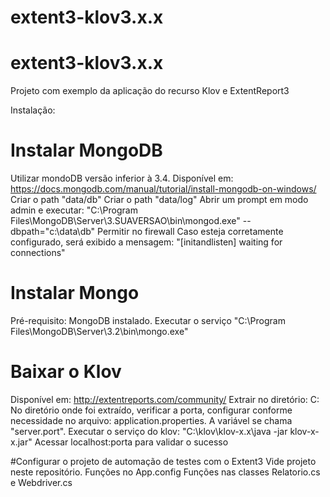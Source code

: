 # extent3-klov3.x.x


# extent3-klov3.x.x
Projeto com exemplo da aplicação do recurso Klov e ExtentReport3

Instalação:

# Instalar MongoDB

Utilizar mondoDB versão inferior à 3.4.
Disponível em: https://docs.mongodb.com/manual/tutorial/install-mongodb-on-windows/
Criar o path "data/db"
Criar o path "data/log"
Abrir um prompt em modo admin e executar: "C:\Program Files\MongoDB\Server\3.SUAVERSAO\bin\mongod.exe" --dbpath="c:\data\db"
Permitir no firewall
Caso esteja corretamente configurado, será exibido a mensagem: "[initandlisten] waiting for connections"


# Instalar Mongo

Pré-requisito: MongoDB instalado.
Executar o serviço "C:\Program Files\MongoDB\Server\3.2\bin\mongo.exe"


# Baixar o Klov
Disponível em: http://extentreports.com/community/
Extrair no diretório: C:
No diretório onde foi extraído, verificar a porta, configurar conforme necessidade no arquivo: application.properties. A variável se chama "server.port".
Executar o serviço do klov: "C:\klov\klov-x.x\java -jar klov-x-x.jar"
Acessar localhost:porta para validar o sucesso


#Configurar o projeto de automação de testes com o Extent3
Vide projeto neste repositório.
Funções no App.config
Funções nas classes Relatorio.cs e Webdriver.cs
